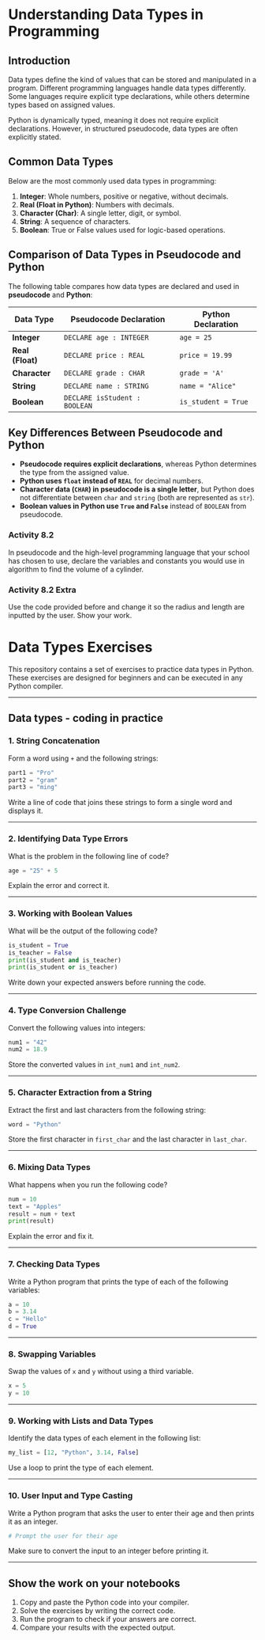 # **Understanding Data Types in Programming**

## **Introduction**
Data types define the kind of values that can be stored and manipulated in a program. Different programming languages handle data types differently. Some languages require explicit type declarations, while others determine types based on assigned values.

Python is dynamically typed, meaning it does not require explicit declarations. However, in structured pseudocode, data types are often explicitly stated.

## **Common Data Types**
Below are the most commonly used data types in programming:

1. **Integer**: Whole numbers, positive or negative, without decimals.
2. **Real (Float in Python)**: Numbers with decimals.
3. **Character (Char)**: A single letter, digit, or symbol.
4. **String**: A sequence of characters.
5. **Boolean**: True or False values used for logic-based operations.

## **Comparison of Data Types in Pseudocode and Python**
The following table compares how data types are declared and used in **pseudocode** and **Python**:

| **Data Type**  | **Pseudocode Declaration**            | **Python Declaration**         |
|--------------|--------------------------------|---------------------------|
| **Integer**  | `DECLARE age : INTEGER`       | `age = 25`                 |
| **Real (Float)** | `DECLARE price : REAL`      | `price = 19.99`             |
| **Character** | `DECLARE grade : CHAR`       | `grade = 'A'`               |
| **String**   | `DECLARE name : STRING`       | `name = "Alice"`            |
| **Boolean**  | `DECLARE isStudent : BOOLEAN` | `is_student = True`         |

## **Key Differences Between Pseudocode and Python**
- **Pseudocode requires explicit declarations**, whereas Python determines the type from the assigned value.
- **Python uses `float` instead of `REAL`** for decimal numbers.
- **Character data (`CHAR`) in pseudocode is a single letter**, but Python does not differentiate between `char` and `string` (both are represented as `str`).
- **Boolean values in Python use `True` and `False`** instead of `BOOLEAN` from pseudocode.

### Activity 8.2  
In pseudocode and the high-level programming language that your school has chosen to use, declare the variables and constants you would use in algorithm to find the volume of a cylinder.


### Activity 8.2 Extra   
Use the code provided before and change it so the radius and length are inputted by the user. Show your work.  

# Data Types Exercises

This repository contains a set of exercises to practice data types in Python. These exercises are designed for beginners and can be executed in any Python compiler.

---

## **Data types - coding in practice**

### **1. String Concatenation**
Form a word using `+` and the following strings:

```python
part1 = "Pro"
part2 = "gram"
part3 = "ming"
```

Write a line of code that joins these strings to form a single word and displays it.

---

### **2. Identifying Data Type Errors**  
What is the problem in the following line of code?  

```python
age = "25" + 5
```

Explain the error and correct it.

---

### **3. Working with Boolean Values**  
What will be the output of the following code?  

```python
is_student = True
is_teacher = False
print(is_student and is_teacher)
print(is_student or is_teacher)
```

Write down your expected answers before running the code.

---

### **4. Type Conversion Challenge**  
Convert the following values into integers:

```python
num1 = "42"
num2 = 18.9
```

Store the converted values in `int_num1` and `int_num2`.

---

### **5. Character Extraction from a String**  
Extract the first and last characters from the following string:

```python
word = "Python"
```

Store the first character in `first_char` and the last character in `last_char`.

---

### **6. Mixing Data Types**  
What happens when you run the following code?  

```python
num = 10
text = "Apples"
result = num + text
print(result)
```

Explain the error and fix it.

---

### **7. Checking Data Types**  
Write a Python program that prints the type of each of the following variables:

```python
a = 10
b = 3.14
c = "Hello"
d = True
```

---

### **8. Swapping Variables**  
Swap the values of `x` and `y` without using a third variable.

```python
x = 5
y = 10
```

---

### **9. Working with Lists and Data Types**  
Identify the data types of each element in the following list:

```python
my_list = [12, "Python", 3.14, False]
```

Use a loop to print the type of each element.

---

### **10. User Input and Type Casting**  
Write a Python program that asks the user to enter their age and then prints it as an integer.

```python
# Prompt the user for their age
```

Make sure to convert the input to an integer before printing it.

---

## **Show the work on your notebooks**

1. Copy and paste the Python code into your compiler.
2. Solve the exercises by writing the correct code.
3. Run the program to check if your answers are correct.
4. Compare your results with the expected output.



